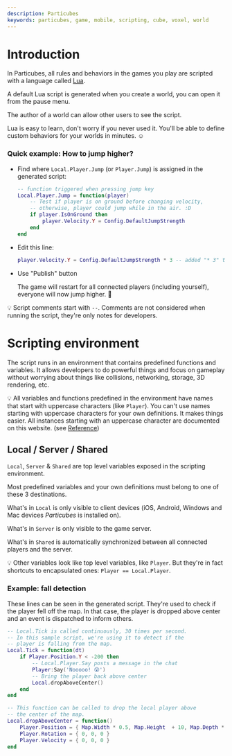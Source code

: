 ```yaml
---
description: Particubes
keywords: particubes, game, mobile, scripting, cube, voxel, world
---
```


# Introduction

In Particubes, all rules and behaviors in the games you play are scripted with a language called [Lua](https://www.lua.org).

A default Lua script is generated when you create a world, you can open it from the pause menu.

The author of a world can allow other users to see the script.

Lua is easy to learn, don't worry if you never used it. You'll be able to define custom behaviors for your worlds in minutes. ☺️

### Quick example: How to jump higher?

- Find where `Local.Player.Jump` (or `Player.Jump`) is assigned in the generated script:

	```lua
	-- function triggered when pressing jump key
	Local.Player.Jump = function(player)
		-- Test if player is on ground before changing velocity,
		-- otherwise, player could jump while in the air. :D
		if player.IsOnGround then
			player.Velocity.Y = Config.DefaultJumpStrength
		end
	end
	```
- Edit this line: 

	```lua
	player.Velocity.Y = Config.DefaultJumpStrength * 3 -- added "* 3" to jump higher!
	```
- Use "Publish" button

	The game will restart for all connected players (including yourself), everyone will now jump higher. 🙂
	
💡 Script comments start with `--`. Comments are not considered when running the script, they're only notes for developers.


# Scripting environment

The script runs in an environment that contains predefined functions and variables. It allows developers to do powerful things and focus on gameplay without worrying about things like collisions, networking, storage, 3D rendering, etc.

💡 All variables and functions predefined in the environment have names that start with uppercase characters (like `Player`). You can't use names starting with uppercase characters for your own definitions. It makes things easier. All instances starting with an uppercase character are documented on this website. (see [Reference](/reference))

## Local / Server / Shared

`Local`, `Server` & `Shared` are top level variables exposed in the scripting environment.

Most predefined variables and your own definitions must belong to one of these 3 destinations.

What's in `Local` is only visible to client devices (iOS, Android, Windows and Mac devices *Particubes* is installed on).

What's in `Server` is only visible to the game server.

What's in `Shared` is automatically synchronized between all connected players and the server.

💡 Other variables look like top level variables, like `Player`. But they're in fact shortcuts to encapsulated ones: `Player == Local.Player`.


### Example: fall detection

These lines can be seen in the generated script. They're used to check if the player fell off the map. In that case, the player is dropped above center and an event is dispatched to inform others.

```lua
-- Local.Tick is called continuously, 30 times per second.
-- In this sample script, we're using it to detect if the 
-- player is falling from the map.
Local.Tick = function(dt)
    if Player.Position.Y < -200 then
        -- Local.Player.Say posts a message in the chat
        Player:Say('Nooooo! 😵')
        -- Bring the player back above center
        Local.dropAboveCenter()
    end
end

-- This function can be called to drop the local player above
-- the center of the map.
Local.dropAboveCenter = function()
    Player.Position = { Map.Width * 0.5, Map.Height  + 10, Map.Depth * 0.5 }
    Player.Rotation = { 0, 0, 0 }
    Player.Velocity = { 0, 0, 0 }
end
```






